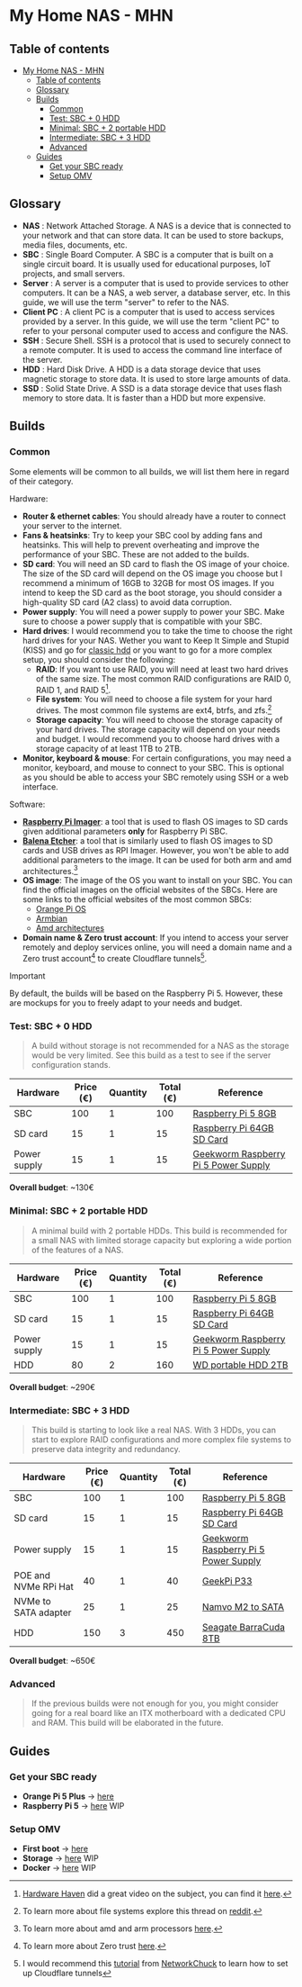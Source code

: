 # My Home NAS - MHN

## Table of contents

- [My Home NAS - MHN](#my-home-nas---mhn)
  - [Table of contents](#table-of-contents)
  - [Glossary](#glossary)
  - [Builds](#builds)
    - [Common](#common)
    - [Test: SBC + 0 HDD](#test-sbc--0-hdd)
    - [Minimal: SBC + 2 portable HDD](#minimal-sbc--2-portable-hdd)
    - [Intermediate: SBC + 3 HDD](#intermediate-sbc--3-hdd)
    - [Advanced](#advanced)
  - [Guides](#guides)
    - [Get your SBC ready](#get-your-sbc-ready)
    - [Setup OMV](#setup-omv)

## Glossary

- **NAS** : Network Attached Storage. A NAS is a device that is connected to your network and that can store data. It can be used to store backups, media files, documents, etc.
- **SBC** : Single Board Computer. A SBC is a computer that is built on a single circuit board. It is usually used for educational purposes, IoT projects, and small servers.
- **Server** : A server is a computer that is used to provide services to other computers. It can be a NAS, a web server, a database server, etc. In this guide, we will use the term "server" to refer to the NAS.
- **Client PC** : A client PC is a computer that is used to access services provided by a server. In this guide, we will use the term "client PC" to refer to your personal computer used to access and configure the NAS.
- **SSH** : Secure Shell. SSH is a protocol that is used to securely connect to a remote computer. It is used to access the command line interface of the server.
- **HDD** : Hard Disk Drive. A HDD is a data storage device that uses magnetic storage to store data. It is used to store large amounts of data.
- **SSD** : Solid State Drive. A SSD is a data storage device that uses flash memory to store data. It is faster than a HDD but more expensive.

## Builds

### Common

Some elements will be common to all builds, we will list them here in regard of their category.

Hardware:

- **Router & ethernet cables**: You should already have a router to connect your server to the internet.
- **Fans & heatsinks**: Try to keep your SBC cool by adding fans and heatsinks. This will help to prevent overheating and improve the performance of your SBC. These are not added to the builds.
- **SD card**: You will need an SD card to flash the OS image of your choice. The size of the SD card will depend on the OS image you choose but I recommend a minimum of 16GB to 32GB for most OS images. If you intend to keep the SD card as the boot storage, you should consider a high-quality SD card (A2 class) to avoid data corruption.
- **Power supply**: You will need a power supply to power your SBC. Make sure to choose a power supply that is compatible with your SBC.
- **Hard drives**: I would recommend you to take the time to choose the right hard drives for your NAS. Wether you want to Keep It Simple and Stupid (KISS) and go for [classic hdd](https://www.westerndigital.com/products/portable-drives/wd-my-passport-ultra-usb-c-hdd?sku=WDBC3C0010BSL-WESN) or you want to go for a more complex setup, you should consider the following:
  - **RAID**: If you want to use RAID, you will need at least two hard drives of the same size. The most common RAID configurations are RAID 0, RAID 1, and RAID 5[^1].
  - **File system**: You will need to choose a file system for your hard drives. The most common file systems are ext4, btrfs, and zfs.[^2]
  - **Storage capacity**: You will need to choose the storage capacity of your hard drives. The storage capacity will depend on your needs and budget. I would recommend you to choose hard drives with a storage capacity of at least 1TB to 2TB.
- **Monitor, keyboard & mouse**: For certain configurations, you may need a monitor, keyboard, and mouse to connect to your SBC. This is optional as you should be able to access your SBC remotely using SSH or a web interface.

Software:

- [**Raspberry Pi Imager**](https://www.raspberrypi.com/software/): a tool that is used to flash OS images to SD cards given additional parameters **only** for Raspberry Pi SBC.
- [**Balena Etcher**](https://www.raspberrypi.com/software/): a tool that is similarly used to flash OS images to SD cards and USB drives as RPI Imager. However, you won't be able to add additional parameters to the image. It can be used for both arm and amd architectures.[^3]
- **OS image**: The image of the OS you want to install on your SBC. You can find the official images on the official websites of the SBCs. Here are some links to the official websites of the most common SBCs:
  - [Orange Pi OS](https://www.orangepi.org/downloadresources/)
  - [Armbian](https://www.armbian.com/download/)
  - [Amd architectures](https://www.openmediavault.org/download/)
- **Domain name & Zero trust account**: If you intend to access your server remotely and deploy services online, you will need a domain name and a Zero trust account[^4] to create Cloudflare tunnels[^5].

> [!IMPORTANT]
> By default, the builds will be based on the Raspberry Pi 5. However, these are mockups for you to freely adapt to your needs and budget.

### Test: SBC + 0 HDD

> A build without storage is not recommended for a NAS as the storage would be very limited. See this build as a test to see if the server configuration stands.

| Hardware     | Price (€) | Quantity | Total (€) | Reference                                                                                                                                                                                                                           |
| ------------ | --------- | -------- | --------- | ----------------------------------------------------------------------------------------------------------------------------------------------------------------------------------------------------------------------------------- |
| SBC          | 100       | 1        | 100       | [Raspberry Pi 5 8GB](https://www.kubii.com/fr/cartes-nano-ordinateurs/4106-1832-raspberry-pi-5-3272496315938.html#/ram-8_gb)                                                                                                        |
| SD card      | 15        | 1        | 15        | [Raspberry Pi 64GB SD Card](https://www.kubii.com/fr/support-de-stockage/4392-2100-carte-sd-officielle-raspberry-pi-3272496319158.html?mot_tcid=b4438e27-887f-47e1-89be-338c634ac0ea#/capacite_de_stockage-64_gb/os-sans_os_active) |
| Power supply | 15        | 1        | 15        | [Geekworm Raspberry Pi 5 Power Supply](https://amzn.eu/d/esncmz2)                                                                                                                                                                   |

**Overall budget**: ~130€

### Minimal: SBC + 2 portable HDD

> A minimal build with 2 portable HDDs. This build is recommended for a small NAS with limited storage capacity but exploring a wide portion of the features of a NAS.

| Hardware     | Price (€) | Quantity | Total (€) | Reference                                                                                                                                                                                                                           |
| ------------ | --------- | -------- | --------- | ----------------------------------------------------------------------------------------------------------------------------------------------------------------------------------------------------------------------------------- |
| SBC          | 100       | 1        | 100       | [Raspberry Pi 5 8GB](https://www.kubii.com/fr/cartes-nano-ordinateurs/4106-1832-raspberry-pi-5-3272496315938.html#/ram-8_gb)                                                                                                        |
| SD card      | 15        | 1        | 15        | [Raspberry Pi 64GB SD Card](https://www.kubii.com/fr/support-de-stockage/4392-2100-carte-sd-officielle-raspberry-pi-3272496319158.html?mot_tcid=b4438e27-887f-47e1-89be-338c634ac0ea#/capacite_de_stockage-64_gb/os-sans_os_active) |
| Power supply | 15        | 1        | 15        | [Geekworm Raspberry Pi 5 Power Supply](https://amzn.eu/d/esncmz2)                                                                                                                                                                   |
| HDD          | 80        | 2        | 160       | [WD portable HDD 2TB](https://amzn.eu/d/bWB4Jla)                                                                                                                                                                                    |

**Overall budget**: ~290€

### Intermediate: SBC + 3 HDD

> This build is starting to look like a real NAS. With 3 HDDs, you can start to explore RAID configurations and more complex file systems to preserve data integrity and redundancy.

| Hardware             | Price (€) | Quantity | Total (€) | Reference                                                                                                                                                                                                                           |
| -------------------- | --------- | -------- | --------- | ----------------------------------------------------------------------------------------------------------------------------------------------------------------------------------------------------------------------------------- |
| SBC                  | 100       | 1        | 100       | [Raspberry Pi 5 8GB](https://www.kubii.com/fr/cartes-nano-ordinateurs/4106-1832-raspberry-pi-5-3272496315938.html#/ram-8_gb)                                                                                                        |
| SD card              | 15        | 1        | 15        | [Raspberry Pi 64GB SD Card](https://www.kubii.com/fr/support-de-stockage/4392-2100-carte-sd-officielle-raspberry-pi-3272496319158.html?mot_tcid=b4438e27-887f-47e1-89be-338c634ac0ea#/capacite_de_stockage-64_gb/os-sans_os_active) |
| Power supply         | 15        | 1        | 15        | [Geekworm Raspberry Pi 5 Power Supply](https://amzn.eu/d/esncmz2)                                                                                                                                                                   |
| POE and NVMe RPi Hat | 40        | 1        | 40        | [GeekPi P33](https://amzn.eu/d/5xsOfVs)                                                                                                                                                                                             |
| NVMe to SATA adapter | 25        | 1        | 25        | [Namvo M2 to SATA](https://amzn.eu/d/fAt3BhD)                                                                                                                                                                                       |
| HDD                  | 150       | 3        | 450       | [Seagate BarraCuda 8TB](https://www.amazon.fr/-/en/dp/B075WYBQXJ/)                                                                                                                                                                  |

**Overall budget**: ~650€

### Advanced

> If the previous builds were not enough for you, you might consider going for a real board like an ITX motherboard with a dedicated CPU and RAM. This build will be elaborated in the future.

## Guides

### Get your SBC ready

- **Orange Pi 5 Plus** -> [here](./parts/orangepi.md)
- **Raspberry Pi 5** -> [here](./parts/raspberrypi.md) WIP

### Setup OMV

- **First boot** -> [here](./parts/omv-first-boot.md)
- **Storage** -> [here](./parts/omv-storage.md) WIP
- **Docker** -> [here](./parts/omv-docker.md) WIP

[^1]: [Hardware Haven](https://www.youtube.com/@HardwareHaven) did a great video on the subject, you can find it [here](https://www.youtube.com/watch?v=ykhaXo6m-04).
[^2]: To learn more about file systems explore this thread on [reddit](https://www.reddit.com/r/linuxquestions/comments/kptm30/zfs_vs_btrfs_vs_ext4_for_a_consumer/).
[^3]: To learn more about amd and arm processors [here](https://medium.com/@aebbatlfgt/breaking-down-the-differences-between-amd-and-arm-processors-cd5dbf5f8c21).
[^4]: To learn more about Zero trust [here](https://www.cloudflare.com/learning/security/what-is-zero-trust/).
[^5]: I would recommend this [tutorial](https://www.youtube.com/watch?v=ey4u7OUAF3c) from [NetworkChuck](https://www.youtube.com/channel/UC9x0AN7BWHpCDHSm9NiJFJQ) to learn how to set up Cloudflare tunnels
